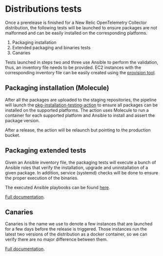 # Distributions tests

Once a prerelease is finished for a New Relic OpenTelemetry Collector distribution,
the following tests will be launched to ensure packages are not malformed and can be easily
installed on the corresponding platforms.

1. Packaging installation
2. Extended packaging and binaries tests
3. Canaries

Tests launched in steps two and three use Ansible to perform the validation, thus, an inventory
file needs to be provided. EC2 instances with the corresponding inventory file
can be easily created using the [provision tool](./provision/README.md).

## Packaging installation (Molecule)

After all the packages are uploaded to the staging repositories, the pipeline will launch
the [pkg-installation-testing-action](https://github.com/newrelic/pkg-installation-testing-action) to ensure all packages
can be installed on the supported platforms. The action uses Molecule to run a container for each supported platform and
Ansible to install and assert the package version.

After a release, the action will be relaunch but pointing to the production bucket.

## Packaging extended tests

Given an Ansible inventory file, the packaging tests will execute a bunch of Ansible roles that
verify the installation, upgrade and uninstallation of a given package. In addition, service (systemd) checks
will be done to ensure the proper execution of the binaries.

The executed Ansible playbooks can be found [here](./packaging/ansible/test.yaml).

[Full documentation](./packaging/README.md).

## Canaries

Canaries is the name we use to denote a few instances that are launched for a few days before the release is triggered. Those instances run the latest two versions of the distribution as a docker container, so we can verify there are no major difference between them.

[Full documentation](./canaries/README.md).
